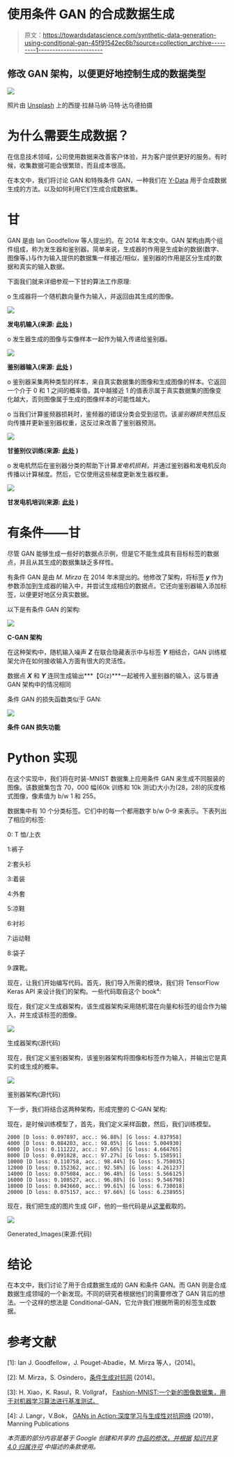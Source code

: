 # 使用条件 GAN 的合成数据生成

> 原文：<https://towardsdatascience.com/synthetic-data-generation-using-conditional-gan-45f91542ec6b?source=collection_archive---------1----------------------->

## 修改 GAN 架构，以便更好地控制生成的数据类型

![](img/cde10021b243dd0e62dc75187adcd680.png)

照片由 [Unsplash](https://unsplash.com?utm_source=medium&utm_medium=referral) 上的西提·拉赫马纳·马特·达乌德拍摄

# 为什么需要生成数据？

在信息技术领域，公司使用数据来改善客户体验，并为客户提供更好的服务。有时候，收集数据可能会很繁琐，而且成本很高。

在本文中，我们将讨论 GAN 和特殊条件 GAN，一种我们在 [Y-Data](https://syntheticdata.community/) 用于合成数据生成的方法。以及如何利用它们生成合成数据集。

# **甘**

GAN 是由 Ian Goodfellow 等人提出的。在 2014 年本文中。GAN 架构由两个组件组成，称为发生器和鉴别器。简单来说，生成器的作用是生成新的数据(数字、图像等。)与作为输入提供的数据集一样接近/相似，鉴别器的作用是区分生成的数据和真实的输入数据。

下面我们就来详细参观一下甘的算法工作原理:

o 生成器将一个随机数向量作为输入，并返回由其生成的图像。

![](img/c75529ee8ebb83a01da207363d91e552.png)

**发电机输入(来源:** [**此处**](https://developers.google.com/machine-learning/gan/discriminator) **)**

o 发生器生成的图像与实像样本一起作为输入传递给鉴别器。

![](img/5793da48d832a671980d703dad40ef67.png)

**鉴别器输入(来源:** [**此处**](https://developers.google.com/machine-learning/gan/discriminator) **)**

o 鉴别器采集两种类型的样本，来自真实数据集的图像和生成图像的样本。它返回一个介于 0 和 1 之间的概率值，其中越接近 1 的值表示属于真实数据集的图像变化越大，否则图像属于生成的图像样本的可能性越大。

o 当我们计算鉴频器损耗时，鉴频器的错误分类会受到惩罚。该*鉴别器损失*然后反向传播并更新鉴别器权重，这反过来改善了鉴别器预测。

![](img/94aa7a9287ab0999f8f32492e121d0e5.png)

**甘鉴别仪训练(来源:** [**此处**](https://developers.google.com/machine-learning/gan/discriminator) **)**

o 发电机然后在鉴别器分类的帮助下计算*发电机损耗*，并通过鉴别器和发电机反向传播以计算梯度。然后，它仅使用这些梯度更新发生器权重。

![](img/52fbeb0d35a13888b1bd25bd9dbcac10.png)

**甘发电机培训(来源:** [**此处**](https://developers.google.com/machine-learning/gan/generator) **)**

# **有条件——甘**

尽管 GAN 能够生成一些好的数据点示例，但是它不能生成具有目标标签的数据点，并且从其生成的数据集缺乏多样性。

有条件 GAN 是由 *M. Mirza* 在 2014 年末提出的。他修改了架构，将标签 ***y*** 作为参数添加到生成器的输入中，并尝试生成相应的数据点。它还向鉴别器输入添加标签，以便更好地区分真实数据。

以下是有条件 GAN 的架构:

![](img/44a650b8dfbf1aee354377834296c0d0.png)

**C-GAN 架构**

在这种架构中，随机输入噪声 ***Z*** 在联合隐藏表示中与标签 ***Y*** 相结合，GAN 训练框架允许在如何接收输入方面有很大的灵活性。

数据点 ***X*** 和 ***Y*** 连同生成输出***【G(z)***一起被传入鉴别器的输入，这与普通 GAN 架构中的情况相同

条件 GAN 的损失函数类似于 GAN:

![](img/012c260dba1bb6f27fb12379d00dad02.png)

**条件 GAN 损失功能**

# Python 实现

在这个实现中，我们将在时装-MNIST 数据集上应用条件 GAN 来生成不同服装的图像。该数据集包含 70，000 幅(60k 训练和 10k 测试)大小为(28，28)的灰度格式图像，像素值为 b/w 1 和 255。

数据集中有 10 个分类标签。它们中的每一个都用数字 b/w 0–9 来表示。下表列出了相应的标签:

0: T 恤/上衣

1:裤子

2:套头衫

3:着装

4:外套

5:凉鞋

6:衬衫

7:运动鞋

8:袋子

9:踝靴。

现在，让我们开始编写代码。首先，我们导入所需的模块，我们将 TensorFlow Keras API 来设计我们的架构。一些代码取自这个 book⁴:

现在，我们定义生成器架构，该生成器架构采用随机潜在向量和标签的组合作为输入，并生成该标签的图像。

![](img/17b33613af65f3ae524dc2d31191682a.png)

生成器架构(源代码)

现在，我们定义鉴别器架构，该鉴别器架构将图像和标签作为输入，并输出它是真实的或生成的概率。

![](img/c8924af08f24fb39b1a7b314e2fe3b5a.png)

鉴别器架构(源代码)

下一步，我们将结合这两种架构，形成完整的 C-GAN 架构:

现在，是时候训练模型了，首先，我们定义采样函数，然后，我们训练模型。

```
2000 [D loss: 0.097897, acc.: 96.88%] [G loss: 4.837958]
4000 [D loss: 0.084203, acc.: 98.05%] [G loss: 5.004930]
6000 [D loss: 0.111222, acc.: 97.66%] [G loss: 4.664765]
8000 [D loss: 0.091828, acc.: 97.27%] [G loss: 5.158591]
10000 [D loss: 0.110758, acc.: 98.44%] [G loss: 5.750035]
12000 [D loss: 0.152362, acc.: 92.58%] [G loss: 4.261237]
14000 [D loss: 0.075084, acc.: 96.48%] [G loss: 5.566125]
16000 [D loss: 0.108527, acc.: 96.88%] [G loss: 9.546798]
18000 [D loss: 0.043660, acc.: 99.61%] [G loss: 6.730018]
20000 [D loss: 0.075157, acc.: 97.66%] [G loss: 6.238955]
```

现在，我们把生成的图片生成 GIF，他的一些代码是从[这里](https://www.tensorflow.org/tutorials/generative/dcgan)截取的。

![](img/3ad8feb984fcb54ea995e2cb9030e4be.png)

Generated_Images(来源:代码)

# 结论

在本文中，我们讨论了用于合成数据生成的 GAN 和条件 GAN。而 GAN 则是合成数据生成领域的一个新发现。不同的研究者根据他们的需要修改了 GAN 背后的想法。一个这样的想法是 Conditional-GAN，它允许我们根据所需的标签生成数据。

# **参考文献**

[1]: Ian J. Goodfellow，J. Pouget-Abadie，M. Mirza 等人，(2014)。

[2]: M. Mirza，S. Osindero，[条件生成对抗网](https://arxiv.org/abs/1411.1784) (2014)。

[3]: H. Xiao，K. Rasul，R. Vollgraf， [Fashion-MNIST:一个新的图像数据集，用于对机器学习算法进行基准测试。](https://arxiv.org/abs/1708.07747)

[4]: J. Langr，V.Bok， [GANs in Action:深度学习与生成性对抗网络](https://www.amazon.com/GANs-Action-Learning-Generative-Adversarial/dp/B09237G4TH/) (2019)，Manning Publications

*本页面的部分内容是基于 Google* *创建和共享的* [*作品的修改，并根据*](https://developers.google.com/readme/policies) [*知识共享 4.0 归属许可*](https://creativecommons.org/licenses/by/4.0/) *中描述的条款使用。*